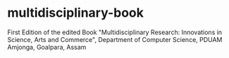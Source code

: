# multidisciplinary-book
First Edition of the edited Book "Multidisciplinary Research: Innovations in Science, Arts and Commerce", Department of Computer Science, PDUAM Amjonga, Goalpara, Assam
